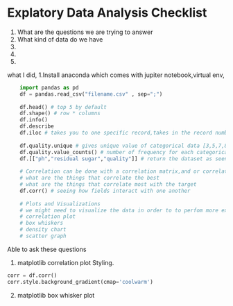 # Explatory Data Analysis Checklist
1. What are the questions we are trying to answer
2. What kind of data do we have
3.
4.
5.


what I did,
1.Install anaconda which comes with jupiter notebook,virtual env,
```python
    import pandas as pd
    df = pandas.read_csv("filename.csv" , sep=";")
    
    df.head() # top 5 by default
    df.shape() # row * columns
    df.info()
    df.describe
    df.iloc # takes you to one specific record,takes in the record number as the variable
    
    df.quality.unique # gives unique value of categorical data [3,5,7,8]
    df.quality.value_counts() # number of frequency for each categorical value
    df.[["ph","residual sugar","quality"]] # return the dataset as seen with only these fields
    
    # Correlation can be done with a correlation matrix,and or correlation plot using a heatmap
    # what are the things that correlate the best
    # what are the things that correlate most with the target
    df.corr() # seeing how fields interact with one another
    
    # Plots and Visualizations 
    # we might need to visualize the data in order to to perfom more explatories
    # correlation plot
    # box whiskers
    # density chart
    # scatter graph
```
Able to ask these questions
1. matplotlib correlation plot
Styling. 
```python
corr = df.corr()
corr.style.background_gradient(cmap='coolwarm')
```
2. matplotlib box whisker plot

